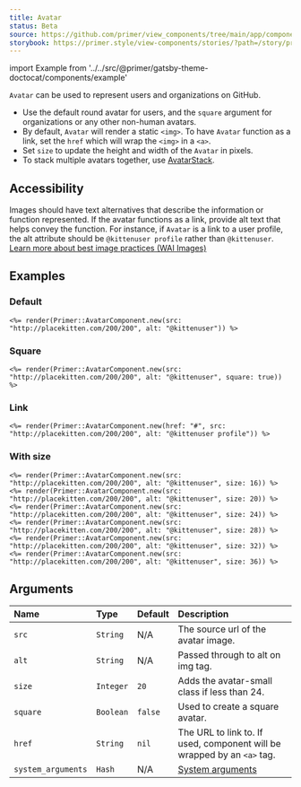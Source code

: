 ```yaml
---
title: Avatar
status: Beta
source: https://github.com/primer/view_components/tree/main/app/components/primer/avatar_component.rb
storybook: https://primer.style/view-components/stories/?path=/story/primer-avatar-component
---
```


import Example from '../../src/@primer/gatsby-theme-doctocat/components/example'

<!-- Warning: AUTO-GENERATED file, do not edit. Add code comments to your Ruby instead <3 -->

`Avatar` can be used to represent users and organizations on GitHub.

- Use the default round avatar for users, and the `square` argument
for organizations or any other non-human avatars.
- By default, `Avatar` will render a static `<img>`. To have `Avatar` function as a link, set the `href` which will wrap the `<img>` in a `<a>`.
- Set `size` to update the height and width of the `Avatar` in pixels.
- To stack multiple avatars together, use [AvatarStack](/components/avatarstack).

## Accessibility

Images should have text alternatives that describe the information or function represented.
If the avatar functions as a link, provide alt text that helps convey the function. For instance,
if `Avatar` is a link to a user profile, the alt attribute should be `@kittenuser profile`
rather than `@kittenuser`.
[Learn more about best image practices (WAI Images)](https://www.w3.org/WAI/tutorials/images/)

## Examples

### Default

<Example src="<img src='http://placekitten.com/200/200' alt='@kittenuser' size='20' height='20' width='20' class='avatar avatar-small circle '></img>" />

```erb
<%= render(Primer::AvatarComponent.new(src: "http://placekitten.com/200/200", alt: "@kittenuser")) %>
```

### Square

<Example src="<img src='http://placekitten.com/200/200' alt='@kittenuser' size='20' height='20' width='20' class='avatar avatar-small '></img>" />

```erb
<%= render(Primer::AvatarComponent.new(src: "http://placekitten.com/200/200", alt: "@kittenuser", square: true)) %>
```

### Link

<Example src="<a href='#' class='avatar avatar-small circle lh-0 '><img src='http://placekitten.com/200/200' alt='@kittenuser profile' size='20' height='20' width='20'></img></a>" />

```erb
<%= render(Primer::AvatarComponent.new(href: "#", src: "http://placekitten.com/200/200", alt: "@kittenuser profile")) %>
```

### With size

<Example src="<img src='http://placekitten.com/200/200' alt='@kittenuser' size='16' height='16' width='16' class='avatar avatar-small circle '></img><img src='http://placekitten.com/200/200' alt='@kittenuser' size='20' height='20' width='20' class='avatar avatar-small circle '></img><img src='http://placekitten.com/200/200' alt='@kittenuser' size='24' height='24' width='24' class='avatar circle '></img><img src='http://placekitten.com/200/200' alt='@kittenuser' size='28' height='28' width='28' class='avatar circle '></img><img src='http://placekitten.com/200/200' alt='@kittenuser' size='32' height='32' width='32' class='avatar circle '></img><img src='http://placekitten.com/200/200' alt='@kittenuser' size='36' height='36' width='36' class='avatar circle '></img>" />

```erb
<%= render(Primer::AvatarComponent.new(src: "http://placekitten.com/200/200", alt: "@kittenuser", size: 16)) %>
<%= render(Primer::AvatarComponent.new(src: "http://placekitten.com/200/200", alt: "@kittenuser", size: 20)) %>
<%= render(Primer::AvatarComponent.new(src: "http://placekitten.com/200/200", alt: "@kittenuser", size: 24)) %>
<%= render(Primer::AvatarComponent.new(src: "http://placekitten.com/200/200", alt: "@kittenuser", size: 28)) %>
<%= render(Primer::AvatarComponent.new(src: "http://placekitten.com/200/200", alt: "@kittenuser", size: 32)) %>
<%= render(Primer::AvatarComponent.new(src: "http://placekitten.com/200/200", alt: "@kittenuser", size: 36)) %>
```

## Arguments

| Name | Type | Default | Description |
| :- | :- | :- | :- |
| `src` | `String` | N/A | The source url of the avatar image. |
| `alt` | `String` | N/A | Passed through to alt on img tag. |
| `size` | `Integer` | `20` | Adds the avatar-small class if less than 24. |
| `square` | `Boolean` | `false` | Used to create a square avatar. |
| `href` | `String` | `nil` | The URL to link to. If used, component will be wrapped by an `<a>` tag. |
| `system_arguments` | `Hash` | N/A | [System arguments](/system-arguments) |
